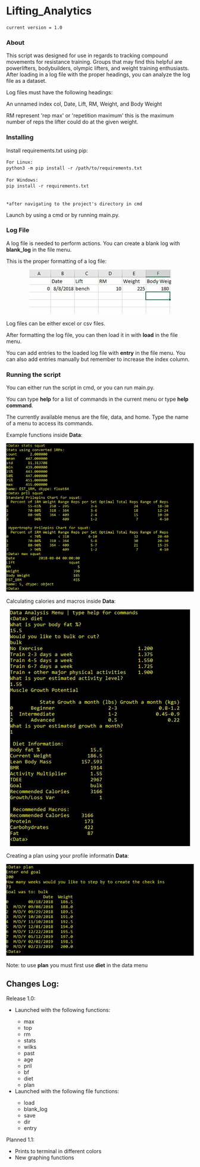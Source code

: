 # Lifting_Analytics
```
current version = 1.0
```

### About
This script was designed for use in regards to tracking compound movements for resistance training. Groups that may find this helpful are powerlifters, bodybuilders, olympic lifters, and weight training enthusiasts. After loading in a log file with the proper headings, you can analyze the log file as a dataset. 

Log files must have the following headings:

An unnamed index col, Date, Lift, RM, Weight, and Body Weight

RM represent 'rep max' or 'repetition maximum' this is the maximum number of reps the lifter could do at the given weight.

### Installing

Install requirements.txt using pip:
```
For Linux:
python3 -m pip install -r /path/to/requirements.txt

For Windows:
pip install -r requirements.txt


*after navigating to the project's directory in cmd
```

Launch by using a cmd or by running main.py.


### Log File

A log file is needed to perform actions. You can create a blank log with <b>blank_log</b> in the file menu.

This is the proper formatting of a log file:

<p align="center">
  <img alt="Home Menu" src="https://github.com/JakeWnuk/Lifting_Analytics/blob/master/img/log_example.JPG">
</p>

Log files can be either excel or csv files.

After formatting the log file, you can then load it in with <b>load</b> in the file menu.

You can add entries to the loaded log file with <b>entry</b> in the file menu. You can also add entries manually but remember to increase the index column.

### Running the script

You can either run the script in cmd, or you can run main.py.

You can type <b>help</b> for a list of commands in the current menu or type <b>help command</b>.

The currently available menus are the file, data, and home. Type the name of a menu to access its commands.

Example functions inside <b>Data</b>:
<p align="center">
  <img alt="Home Menu" src="https://github.com/JakeWnuk/Lifting_Analytics/blob/master/img/example_data_functions.JPG">
</p>

Calculating calories and macros inside <b>Data</b>:
<p align="center">
  <img alt="Home Menu" src="https://github.com/JakeWnuk/Lifting_Analytics/blob/master/img/diet_example.JPG">
</p>

Creating a plan using your profile informatin <b>Data</b>:
<p align="center">
  <img alt="Home Menu" src="https://github.com/JakeWnuk/Lifting_Analytics/blob/master/img/plan_example.JPG">
</p>

Note: to use <b>plan</b> you must first use <b>diet</b> in the data menu


## Changes Log:

Release 1.0:
<ul>
  <li>Launched with the following functions:</li>
    <ul>
      <li>max</li>
      <li>top</li>
      <li>rm</li>
      <li>stats</li>
      <li>wilks</li>
      <li>past</li>
      <li>age</li>
      <li>pril</li>
      <li>bf</li>
      <li>diet</li>
      <li>plan</li>
  </ul>
    <li>Launched with the following file functions:</li>
    <ul>
      <li>load</li>
      <li>blank_log</li>
      <li>save</li>
      <li>dir</li>
      <li>entry</li>
  </ul>
</ul>
Planned 1.1:
<ul>
  <li>Prints to terminal in different colors</li>
  <li>New graphing functions</li>
</ul>

